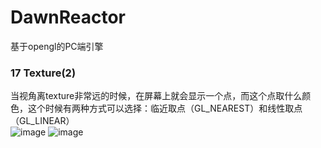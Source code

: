 #  DawnReactor
基于opengl的PC端引擎


### 17 Texture(2)
当视角离texture非常远的时候，在屏幕上就会显示一个点，而这个点取什么颜色，这个时候有两种方式可以选择：临近取点（GL_NEAREST）和线性取点（GL_LINEAR）  
![image](https://github.com/1091515459/ZXGL/blob/master/Pic/GL_NEAREST.jpg)
![image](https://github.com/1091515459/ZXGL/blob/master/Pic/GL_LINEAR.jpg)
